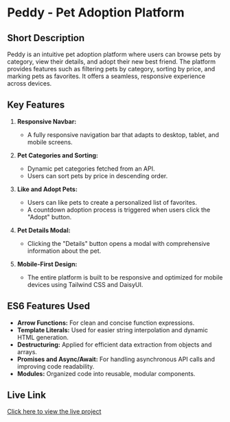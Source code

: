 # Peddy - Pet Adoption Platform

## Short Description
Peddy is an intuitive pet adoption platform where users can browse pets by category, view their details, and adopt their new best friend. The platform provides features such as filtering pets by category, sorting by price, and marking pets as favorites. It offers a seamless, responsive experience across devices.

## Key Features
1. **Responsive Navbar:**
   - A fully responsive navigation bar that adapts to desktop, tablet, and mobile screens.
   
2. **Pet Categories and Sorting:**
   - Dynamic pet categories fetched from an API.
   - Users can sort pets by price in descending order.

3. **Like and Adopt Pets:**
   - Users can like pets to create a personalized list of favorites.
   - A countdown adoption process is triggered when users click the "Adopt" button.

4. **Pet Details Modal:**
   - Clicking the "Details" button opens a modal with comprehensive information about the pet.

5. **Mobile-First Design:**
   - The entire platform is built to be responsive and optimized for mobile devices using Tailwind CSS and DaisyUI.

## ES6 Features Used
- **Arrow Functions:** For clean and concise function expressions.
- **Template Literals:** Used for easier string interpolation and dynamic HTML generation.
- **Destructuring:** Applied for efficient data extraction from objects and arrays.
- **Promises and Async/Await:** For handling asynchronous API calls and improving code readability.
- **Modules:** Organized code into reusable, modular components.

## Live Link
[Click here to view the live project](https://sumiyarahman.github.io/Peddy/)

